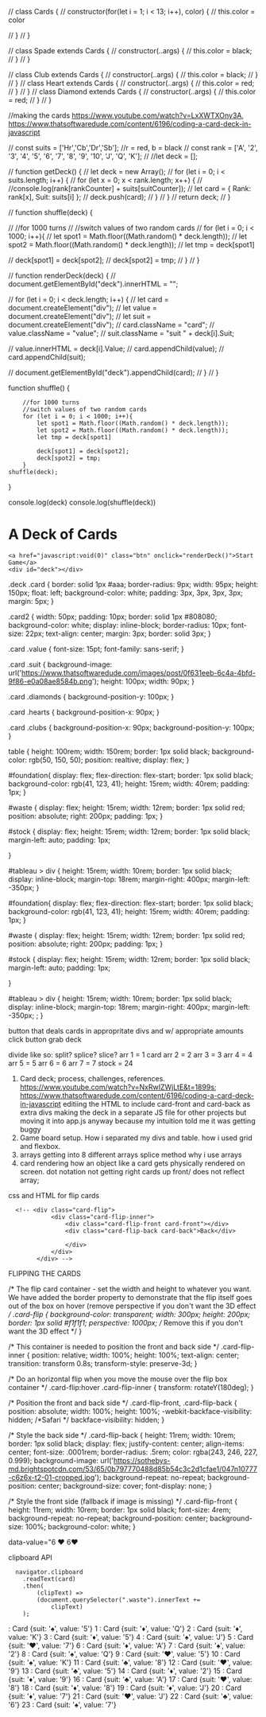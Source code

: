 // class Cards {
//     constructor(for(let i = 1; i < 13; i++), color) {
//     this.color = color

//     }
// }

// class Spade extends Cards {
//     constructor(..args) {
//         this.color = black; 
//     }
// }

// class Club extends Cards {
//     constructor(..args) {
//         this.color = black; 
//     }
// }
// class Heart extends Cards {
//     constructor(..args) {
//         this.color = red; 
//     }
// }
// class Diamond extends Cards {
//     constructor(..args) {
//         this.color = red; 
//     }
// }

//making the cards https://www.youtube.com/watch?v=LxXWTXOny3A, https://www.thatsoftwaredude.com/content/6196/coding-a-card-deck-in-javascript

// const suits = ['Hr','Cb','Dr','Sb']; //r = red, b = black
// const rank = ['A', '2', '3', '4', '5', '6', '7', '8', '9', '10', 'J', 'Q', 'K'];
// //let deck = [];

// function getDeck() {
//     let deck = new Array();
//     for (let i = 0; i < suits.length; i++) {
//         for (let x = 0; x < rank.length; x++) {
//             //console.log(rank[rankCounter] + suits[suitCounter]);
//             let card = { Rank: rank[x], Suit: suits[i] };
//             deck.push(card);
//         }
//     }
//     return deck;
// }


// function shuffle(deck) {

//     //for 1000 turns
//     //switch values of two random cards
//     for (let i = 0; i < 1000; i++){
//         let spot1 = Math.floor((Math.random() * deck.length));
//         let spot2 = Math.floor((Math.random() * deck.length));
//         let tmp = deck[spot1]

//         deck[spot1] = deck[spot2];
//         deck[spot2] = tmp;
//     }
// }

// function renderDeck(deck) {
//     document.getElementById("deck").innerHTML = "";

//     for (let i = 0; i < deck.length; i++) {
//         let card = document.createElement("div");
//         let value = document.createElement("div");
//         let suit = document.createElement("div");
//         card.className = "card";
//         value.className = "value";
//         suit.className = "suit " + deck[i].Suit;

//         value.innerHTML = deck[i].Value;
//         card.appendChild(value);
//         card.appendChild(suit);

//         document.getElementById("deck").appendChild(card);
//     }
// }

function shuffle() {

        //for 1000 turns
        //switch values of two random cards
        for (let i = 0; i < 1000; i++){
            let spot1 = Math.floor((Math.random() * deck.length));
            let spot2 = Math.floor((Math.random() * deck.length));
            let tmp = deck[spot1]
    
            deck[spot1] = deck[spot2];
            deck[spot2] = tmp;
        }
    shuffle(deck);
}
    
console.log(deck)
console.log(shuffle(deck))

<div class="deck">
    <h1>A Deck of Cards</h1>

    <a href="javascript:void(0)" class="btn" onclick="renderDeck()">Start Game</a>
    <div id="deck"></div>
</div>

.deck .card {
    border: solid 1px #aaa; 
    border-radius: 9px;
    width: 95px; 
    height: 150px; 
    float: left; 
    background-color: white;
    padding: 3px, 3px, 3px, 3px;
    margin: 5px; 
}

.card2 {
    width: 50px; 
    padding: 10px; 
    border: solid 1px #808080; 
    background-color: white;
    display: inline-block;
    border-radius: 10px;
    font-size: 22px;
    text-align: center;
    margin: 3px;
    border: solid 3px;
}

.card .value {
    font-size: 15pt;
    font-family: sans-serif;
}

.card .suit {
    background-image: url('https://www.thatsoftwaredude.com/images/post/0f631eeb-6c4a-4bfd-9f86-e0a08ae8584b.png');
    height: 100px; 
    width: 90px; 
}

.card .diamonds {
    background-position-y: 100px;
}

.card .hearts {
    background-position-x: 90px;
}

.card .clubs {
    background-position-x: 90px;
    background-position-y: 100px;
}

table {
    height: 100rem; 
    width: 150rem; 
    border: 1px solid black; 
    background-color: rgb(50, 150, 50);
    position: realtive;
    display: flex;
}

#foundation{
    display: flex;
    flex-direction: flex-start;
    border: 1px solid black; 
    background-color: rgb(41, 123, 41);
    height: 15rem; 
    width: 40rem;
    padding: 1px;
}

#waste {
    display: flex;
    height: 15rem; 
    width: 12rem; 
    border: 1px solid red; 
    position: absolute;
    right: 200px;
    padding: 1px;
}

#stock {
    display: flex;
    height: 15rem; 
    width: 12rem; 
    border: 1px solid black; 
    margin-left: auto; 
    padding: 1px;
    
}


#tableau > div {
    height: 15rem; 
    width: 10rem; 
    border: 1px solid black;
    display: inline-block;
    margin-top: 18rem;
    margin-right: 400px;
    margin-left: -350px;
}

#foundation{
    display: flex;
    flex-direction: flex-start;
    border: 1px solid black; 
    background-color: rgb(41, 123, 41);
    height: 15rem; 
    width: 40rem;
    padding: 1px;
}

#waste {
    display: flex;
    height: 15rem; 
    width: 12rem; 
    border: 1px solid red; 
    position: absolute;
    right: 200px;
    padding: 1px;
}

#stock {
    display: flex;
    height: 15rem; 
    width: 12rem; 
    border: 1px solid black; 
    margin-left: auto; 
    padding: 1px;
    
}


#tableau > div {
    height: 15rem; 
    width: 10rem; 
    border: 1px solid black;
    display: inline-block;
    margin-top: 18rem;
    margin-right: 400px;
    margin-left: -350px;
    ;
}


button that deals cards in appropritate divs and w/ appropriate amounts 
click button 
grab deck

divide like so: split? splice? slice? 
arr 1 = 1 card 
arr 2 = 2
arr 3 = 3
arr 4 = 4
arr 5 = 5
arr 6 = 6
arr 7 = 7
stock = 24

1. Card deck; process, challenges, references. https://www.youtube.com/watch?v=NxRwIZWjLtE&t=1899s; https://www.thatsoftwaredude.com/content/6196/coding-a-card-deck-in-javascript
    editiing the HTML to include card-front and card-back as extra divs
    making the deck in a separate JS file for other projects but moving it into app.js anyway because my intuition told me it was getting buggy 
2. Game board setup. How i separated my divs and table. how i used grid and flexbox. 
3. arrays
    getting into 8 different arrays 
    splice method 
    why i use arrays 
4. card rendering
    how an object like a card gets physically rendered on screen. 
        dot notation 
        not getting right cards up front/ does not reflect array; 


css and HTML for flip cards 

      <!-- <div class="card-flip">
                <div class="card-flip-inner">
                    <div class="card-flip-front card-front"></div>
                    <div class="card-flip-back card-back">Back</div>
                    
                    </div>
                </div>
            </div> -->
FLIPPING THE CARDS

/* The flip card container - set the width and height to whatever you want. We have added the border property to demonstrate that the flip itself goes out of the box on hover (remove perspective if you don't want the 3D effect */
 .card-flip {
    background-color: transparent;
    width: 300px;
    height: 200px;
    border: 1px solid #f1f1f1;
    perspective: 1000px;  /* Remove this if you don't want the 3D effect   */
} 
  
  /* This container is needed to position the front and back side */
  .card-flip-inner {
    position: relative;
    width: 100%;
    height: 100%;
    text-align: center;
    transition: transform 0.8s;
    transform-style: preserve-3d;
  } 
  
  /* Do an horizontal flip when you move the mouse over the flip box container */
   .card-flip:hover .card-flip-inner {
    transform: rotateY(180deg);
  }
   
  /* Position the front and back side */
  .card-flip-front, .card-flip-back {
    position: absolute;
    width: 100%;
    height: 100%;
    -webkit-backface-visibility: hidden; /*Safari  */
    backface-visibility: hidden; 
} 
  
  /* Style the back side */
  .card-flip-back {
    height: 11rem; 
    width: 10rem; 
    border: 1px solid black; 
    display: flex; 
    justify-content: center;
    align-items: center;
    font-size: .0001rem; 
    border-radius: .5rem;
    color: rgba(243, 246, 227, 0.999);
    background-image: url('https://sothebys-md.brightspotcdn.com/53/65/0b797770488d85b54c3c2d1cfae1/047n10777-c6z6x-t2-01-cropped.jpg');
    background-repeat: no-repeat;
    background-position: center;
    background-size: cover;
    font-display: none;
  } 

  /* Style the front side (fallback if image is missing) */
 .card-flip-front {
    height: 11rem; 
    width: 10rem; 
    border: 1px solid black; 
    font-size: 4rem;
    background-repeat: no-repeat;
    background-position: center;
    background-size: 100%;
    background-color: white;
  } 

  data-value="6 ♥️ 6♥️

  clipboard API

      navigator.clipboard
        .readText(card)
        .then(
            (clipText) =>
            (document.querySelector(".waste").innerText +=
                clipText)
        );


: 
Card {suit: '♠️', value: '5'}
1
: 
Card {suit: '♦️', value: 'Q'}
2
: 
Card {suit: '♦️', value: 'K'}
3
: 
Card {suit: '♦️', value: '5'}
4
: 
Card {suit: '♠️', value: 'J'}
5
: 
Card {suit: '♥️', value: '7'}
6
: 
Card {suit: '♦️', value: 'A'}
7
: 
Card {suit: '♠️', value: '2'}
8
: 
Card {suit: '♠️', value: 'Q'}
9
: 
Card {suit: '♥️', value: '5'}
10
: 
Card {suit: '♠️', value: 'K'}
11
: 
Card {suit: '♣️', value: '8'}
12
: 
Card {suit: '♥️', value: '9'}
13
: 
Card {suit: '♣️', value: '5'}
14
: 
Card {suit: '♦️', value: '2'}
15
: 
Card {suit: '♦️', value: '9'}
16
: 
Card {suit: '♣️', value: 'A'}
17
: 
Card {suit: '♥️', value: '8'}
18
: 
Card {suit: '♦️', value: '8'}
19
: 
Card {suit: '♦️', value: 'J'}
20
: 
Card {suit: '♦️', value: '7'}
21
: 
Card {suit: '♥️', value: 'J'}
22
: 
Card {suit: '♣️', value: '6'}
23
: 
Card {suit: '♠️', value: '7'}